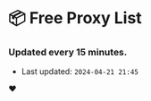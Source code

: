 # :package: Free Proxy List
### Updated every 15 minutes.

- Last updated: `2024-04-21 21:45`

:heart:
